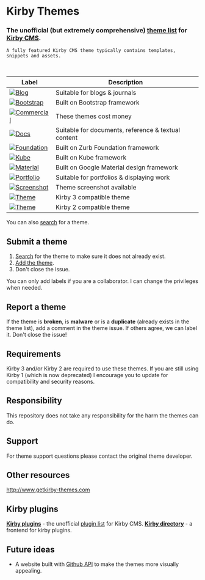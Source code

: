 # Kirby Themes

### The unofficial (but extremely comprehensive) **[theme list](https://github.com/jenstornell/kirby-themes/issues)** for [Kirby CMS](https://getkirby.com/).

`A fully featured Kirby CMS theme typically contains templates, snippets and assets.`

<br />

| Label      | Description
| -----------|---
| [![Blog](https://cdn.rawgit.com/jenstornell/kirby-themes/master/labels/blog.svg)](https://github.com/jenstornell/kirby-themes/issues?q=is%3Aissue+is%3Aopen+label%3ABlog) | Suitable for blogs & journals
| [![Bootstrap](https://cdn.rawgit.com/jenstornell/kirby-themes/master/labels/bootstrap.svg)](https://github.com/jenstornell/kirby-themes/issues?q=is%3Aissue+is%3Aopen+label%3ABootstrap) | Built on Bootstrap framework
| [![Commercial](https://cdn.rawgit.com/jenstornell/kirby-themes/master/labels/commercial.svg)](https://github.com/jenstornell/kirby-themes/issues?q=is%3Aissue+is%3Aopen+label%3ACommercial) | These themes cost money
| [![Docs](https://cdn.rawgit.com/jenstornell/kirby-themes/master/labels/docs.svg)](https://github.com/jenstornell/kirby-themes/issues?q=is%3Aissue+is%3Aopen+label%3ADocs) | Suitable for documents, reference & textual content
| [![Foundation](https://cdn.rawgit.com/jenstornell/kirby-themes/master/labels/foundation.svg)](https://github.com/jenstornell/kirby-themes/issues?q=is%3Aissue+is%3Aopen+label%3AFoundation) | Built on Zurb Foundation framework
| [![Kube](https://cdn.rawgit.com/jenstornell/kirby-themes/master/labels/kube.svg)](https://github.com/jenstornell/kirby-themes/issues?q=is%3Aissue+is%3Aopen+label%3AKube) | Built on Kube framework
| [![Material](https://cdn.rawgit.com/jenstornell/kirby-themes/master/labels/material1.svg)](https://github.com/jenstornell/kirby-themes/issues?q=is%3Aissue+is%3Aopen+label%3AMaterial) | Built on Google Material design framework
| [![Portfolio](https://cdn.rawgit.com/jenstornell/kirby-themes/master/labels/portfolio.svg)](https://github.com/jenstornell/kirby-themes/issues?q=is%3Aissue+is%3Aopen+label%3APortfolio) | Suitable for portfolios & displaying work
| [![Screenshot](https://cdn.rawgit.com/jenstornell/kirby-themes/master/labels/screenshot.svg)](https://github.com/jenstornell/kirby-themes/issues?q=is%3Aissue+is%3Aopen+label%3AScreenshot) | Theme screenshot available
| [![Theme](https://cdn.rawgit.com/jenstornell/kirby-themes/master/labels/k3_theme.svg)](https://github.com/jenstornell/kirby-themes/issues?q=is%3Aissue+is%3Aopen+label%3AKirby+3+theme) | Kirby 3 compatible theme
| [![Theme](https://cdn.rawgit.com/jenstornell/kirby-themes/master/labels/theme.svg)](https://github.com/jenstornell/kirby-themes/issues?q=is%3Aissue+is%3Aopen+label%3AKirby+2+theme) | Kirby 2 compatible theme


<!---| Tags
| ---
| [Bootstrap](https://github.com/jenstornell/kirby-themes/labels/Bootstrap), [Foundation](https://github.com/jenstornell/kirby-themes/labels/Foundation), [Material](https://github.com/jenstornell/kirby-themes/labels/Material)--->


You can also [search](https://github.com/jenstornell/kirby-themes/issues) for a theme.

## Submit a theme

1. [Search](https://github.com/jenstornell/kirby-themes/issues) for the theme to make sure it does not already exist.
1. [Add the theme](https://github.com/jenstornell/kirby-themes/issues/new).
1. Don't close the issue.

You can only add labels if you are a collaborator. I can change the privileges when needed.

## Report a theme

If the theme is **broken**, is **malware** or is a **duplicate** (already exists in the theme list), add a comment in the theme issue. If others agree, we can label it. Don't close the issue!

## Requirements

Kirby 3 and/or Kirby 2 are required to use these themes. If you are still using Kirby 1 (which is now deprecated) I encourage you to update for compatibility and security reasons.

## Responsibility

This repository does not take any responsibility for the harm the themes can do. 

## Support

For theme support questions please contact the original theme developer.

## Other resources

http://www.getkirby-themes.com

## Kirby plugins

**[Kirby plugins](https://github.com/jenstornell/kirby-plugins)** - the unofficial [plugin list](https://github.com/jenstornell/kirby-plugins/issues) for Kirby CMS.
**[Kirby directory](https://github.com/heroheman/kirby-directory)** - a frontend for kirby plugins.

## Future ideas

- A website built with [Github API](https://developer.github.com/v3/issues/) to make the themes more visually appealing.
